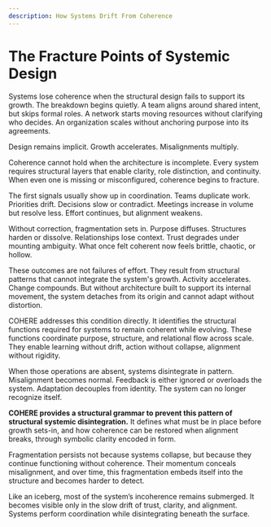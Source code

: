 ```yaml
---
description: How Systems Drift From Coherence
---
```


# The Fracture Points of Systemic Design

Systems lose coherence when the structural design fails to support its growth. The breakdown begins quietly. A team aligns around shared intent, but skips formal roles. A network starts moving resources without clarifying who decides. An organization scales without anchoring purpose into its agreements.

Design remains implicit. Growth accelerates. Misalignments multiply.

Coherence cannot hold when the architecture is incomplete. Every system requires structural layers that enable clarity, role distinction, and continuity. When even one is missing or misconfigured, coherence begins to fracture.

The first signals usually show up in coordination. Teams duplicate work. Priorities drift. Decisions slow or contradict. Meetings increase in volume but resolve less. Effort continues, but alignment weakens.

Without correction, fragmentation sets in. Purpose diffuses. Structures harden or dissolve. Relationships lose context. Trust degrades under mounting ambiguity. What once felt coherent now feels brittle, chaotic, or hollow.

These outcomes are not failures of effort. They result from structural patterns that cannot integrate the system's growth. Activity accelerates. Change compounds. But without architecture built to support its internal movement, the system detaches from its origin and cannot adapt without distortion.

COHERE addresses this condition directly. It identifies the structural functions required for systems to remain coherent while evolving. These functions coordinate purpose, structure, and relational flow across scale. They enable learning without drift, action without collapse, alignment without rigidity.

When those operations are absent, systems disintegrate in pattern. Misalignment becomes normal. Feedback is either ignored or overloads the system. Adaptation decouples from identity. The system can no longer recognize itself.

**COHERE provides a structural grammar to prevent this pattern of  structural systemic disintegration.** It defines what must be in place before growth sets-in, and how coherence can be restored when alignment breaks, through symbolic clarity encoded in form.

Fragmentation persists not because systems collapse, but because they continue functioning without coherence. Their momentum conceals misalignment, and over time, this fragmentation embeds itself into the structure and becomes harder to detect.&#x20;

Like an iceberg, most of the system’s incoherence remains submerged. It becomes visible only in the slow drift of trust, clarity, and alignment. Systems perform coordination while disintegrating beneath the surface.
